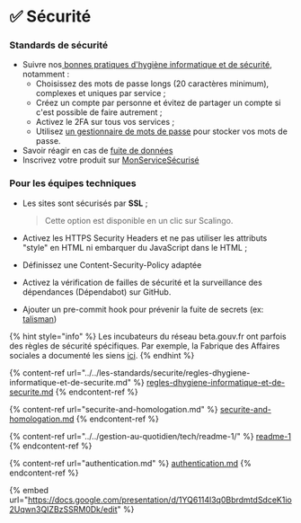 # ✅ Sécurité

### Standards de sécurité

* Suivre nos[ bonnes pratiques d'hygiène informatique et de sécurité](../../les-standards/securite/regles-dhygiene-informatique-et-de-securite.md), notamment :
  * Choisissez des mots de passe longs (20 caractères minimum), complexes et uniques par service ;
  * Créez un compte par personne et évitez de partager un compte si c'est possible de faire autrement ;
  * Activez le 2FA sur tous vos services ;
  * Utilisez [un gestionnaire de mots de passe](../../../les-outils-de-la-communaute/autres-services/vaultwarden/) pour stocker vos mots de passe.
* Savoir réagir en cas de [fuite de données](../../gestion-au-quotidien/tech/readme-1/)
* Inscrivez votre produit sur [MonServiceSécurisé](https://monservicesecurise.cyber.gouv.fr/)

### Pour les équipes techniques

*   Les sites sont sécurisés par **SSL** ;

    > Cette option est disponible en un clic sur Scalingo.
* Activez les HTTPS Security Headers et ne pas utiliser les attributs "style" en HTML ni embarquer du JavaScript dans le HTML ;
* Définissez une Content-Security-Policy adaptée
* Activez la vérification de failles de sécurité et la surveillance des dépendances (Dépendabot) sur GitHub.
* Ajouter un pre-commit hook pour prévenir la fuite de secrets (ex: [talisman](https://github.com/thoughtworks/talisman))

{% hint style="info" %}
Les incubateurs du réseau beta.gouv.fr ont parfois des règles de sécurité spécifiques. Par exemple, la Fabrique des Affaires sociales a documenté les siens [ici](https://socialgouv.github.io/support/#/README).
{% endhint %}

{% content-ref url="../../les-standards/securite/regles-dhygiene-informatique-et-de-securite.md" %}
[regles-dhygiene-informatique-et-de-securite.md](../../les-standards/securite/regles-dhygiene-informatique-et-de-securite.md)
{% endcontent-ref %}

{% content-ref url="securite-and-homologation.md" %}
[securite-and-homologation.md](securite-and-homologation.md)
{% endcontent-ref %}

{% content-ref url="../../gestion-au-quotidien/tech/readme-1/" %}
[readme-1](../../gestion-au-quotidien/tech/readme-1/)
{% endcontent-ref %}

{% content-ref url="authentication.md" %}
[authentication.md](authentication.md)
{% endcontent-ref %}

{% embed url="https://docs.google.com/presentation/d/1YQ6114l3q0BbrdmtdSdceK1io2Uqwn3QIZBzSSRM0Dk/edit" %}
